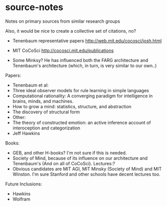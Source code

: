 # source-notes
Notes on primary sources from similar research groups  

Also, it would be nice to create a collective set of citations, no?  

- Tenenbaum representative papers http://web.mit.edu/cocosci/josh.html  

- MIT CoCoSci http://cocosci.mit.edu/publications   

- Some Minksy? He has influenced both the FARG architecture and Tenenbaum's architecture (which, in turn, is very similar to our own..)  

Papers:

- Tenenbaum et al:  
 - Three ideal observer models for rule learning in simple languages  
 - Computational rationality: A converging paradigm for intelligence in brains, minds, and machines.
 - How to grow a mind: statistics, structure, and abstraction
 - The discovery of structural form
- Other:
 - The theory of constructed emotion: an active inference account of interoception and categorization
 - Jeff Hawkins

Books:
 - GEB, and other H-books? I'm not sure if this is needed.
 - Society of Mind, because of its influence on our architecture and Tenenbaum's (And on all of CoCoSci).
Lectures:?
 - Obvious candidates are MIT AGI, MIT Minsky (Society of Mind) and MIT Winston. I'm sure Stanford and other schools have decent lectures too.

Future Inclusions:
 - Hawkins
 - Wolfram
